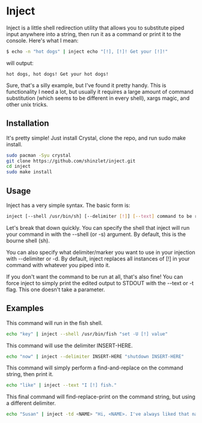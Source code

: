 # Inject
Inject is a little shell redirection utility that allows you to substitute piped
input anywhere into a string, then run it as a command or print it to the
console. Here's what I mean:

```bash
$ echo -n "hot dogs" | inject echo "[!], [!]! Get your [!]!"
```

will output:

```text
hot dogs, hot dogs! Get your hot dogs!
```

Sure, that's a silly example, but I've found it pretty handy. This is
functionality I need a lot, but usually it requires a large amount of command
substitution (which seems to be different in every shell), xargs magic, and
other unix tricks.

## Installation
It's pretty simple! Just install Crystal, clone the repo, and run sudo make
install.
```bash
sudo pacman -Syu crystal
git clone https://github.com/shinzlet/inject.git
cd inject
sudo make install
```

## Usage
Inject has a very simple syntax. The basic form is:

```bash
inject [--shell /usr/bin/sh] [--delimiter [!]] [--text] command to be run here
```

Let's break that down quickly. You can specify the shell that inject will run
your command in with the --shell (or -s) argument. By default, this is the
bourne shell (sh).

You can also specify what delimiter/marker you want to use in your injection
with --delimiter or -d. By
default, inject replaces all instances of [!] in your command with whatever you
piped into it.

If you don't want the command to be run at all, that's also fine! You can force
inject to simply print the edited output to STDOUT with the --text or -t flag.
This one doesn't take a parameter.

## Examples
This command will run in the fish shell.

```bash
echo "key" | inject --shell /usr/bin/fish "set -U [!] value"
```

This command will use the delimiter INSERT-HERE.

```bash
echo "now" | inject --delimiter INSERT-HERE "shutdown INSERT-HERE"
```

This command will simply perform a find-and-replace on the command string, then
print it.

```bash
echo "like" | inject --text "I [!] fish."
```

This final command will find-replace-print on the command string, but using a
different delimiter.

```bash
echo "Susan" | inject -td <NAME> "Hi, <NAME>. I've always liked that name - <NAME>."
```

